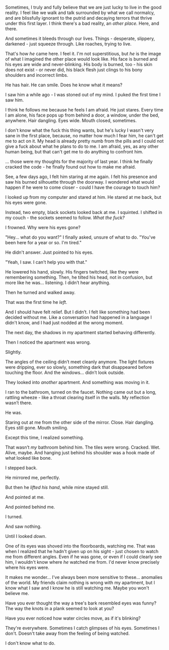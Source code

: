 Sometimes, I truly and fully believe that we are just lucky to live in the good reality. I feel like we walk and talk surrounded by what we call normalcy, and are blissfully ignorant to the putrid and decaying terrors that thrive under this first layer. I think there's a bad reality, an *other place.* Here, and there.

And sometimes it bleeds through our lives. Things - desperate, slippery, darkened - just squeeze through. Like roaches, trying to live.

That's how *he* came here. I feel it. I'm not superstitious, but *he* is the image of what I imagined the other place would look like. His face is burned and his eyes are wide and never-blinking. His body is burned, too - his skin does not exist - or never did, his black flesh just clings to his bony shoulders and incorrect limbs.

He has hair. He can smile. Does he know what it means?

I saw him a while ago - I was stoned out of my mind. I puked the first time I saw him.

I think he follows me because he feels I am afraid. He just stares. Every time I am alone, his face pops up from behind a door, a window, under the bed, anywhere. Hair dangling. Eyes wide. Mouth closed, sometimes.

I don't know what the fuck this thing wants, but he's lucky I wasn't very sane in the first place, because, no matter how much I fear him, he can't get me to act on it. My head is already pretty numb from the pills and I could not give a fuck about what he plans to do to me. I am afraid, yes, as any other human being, but that can't get me to do anything to confront him.

... those were my thoughts for the majority of last year. I think he finally cracked the code - he finally found out how to make me afraid.

See, a few days ago, I felt him staring at me again. I felt his presence and saw his burned silhouette through the doorway. I wondered what would happen if he were to come closer - could I have the courage to touch him?

I looked up from my computer and stared at him. He stared at me back, but his eyes were gone.

Instead, two empty, black sockets looked back at me. I squinted. I shifted in my couch - the sockets seemed to follow. *What the fuck?*

I frowned. Why were his eyes gone?

"Hey... what do you want?" I finally asked, unsure of what to do. "You've been here for a year or so. I'm tired."

He didn't answer. Just pointed to his eyes.

"Yeah, I saw. I can't help you with that."

He lowered his hand, slowly. His fingers twitched, like they were remembering something. Then, he tilted his head, not in confusion, but more like he was... listening. I didn’t hear anything.

Then he turned and walked away.

That was the first time he *left*.

And I should have felt relief. But I didn’t. I felt like something had been decided without me. Like a conversation had happened in a language I didn't know, and I had just nodded at the wrong moment.

The next day, the shadows in my apartment started behaving differently.

Then I noticed the apartment was wrong.

Slightly.

The angles of the ceiling didn’t meet cleanly anymore. The light fixtures were dripping, ever so slowly, something dark that disappeared before touching the floor. And the windows… didn’t look outside.

They looked into *another* apartment. And something was moving in it.

I ran to the bathroom, turned on the faucet. Nothing came out but a long, rattling wheeze - like a throat clearing itself in the walls. My reflection wasn’t there.

He was.

Staring out at me from the other side of the mirror. Close. Hair dangling. Eyes still gone. Mouth smiling.

Except this time, I realized something.

That wasn’t *my* bathroom behind him. The tiles were wrong. Cracked. Wet. Alive, maybe. And hanging just behind his shoulder was a hook made of what looked like bone.

I stepped back.

He mirrored me, perfectly.

But then he *lifted his hand*, while mine stayed still.

And pointed at me.

And pointed behind me.

I turned.

And saw nothing.

Until I looked *down*.

One of its eyes was shoved into the floorboards, watching me. That was when I realized that he hadn't given up on his sight - just chosen to watch me from different angles. Even if he was gone, or even if I could clearly see him, I wouldn't know where *he* watched me from. I'd never know precisely where his eyes were. 

It makes me wonder... I've always been more sensitive to these... anomalies of the world. My friends claim nothing is wrong with my apartment, but I know what I saw and I know he is still watching me. Maybe you won't believe me.

Have you ever thought the way a tree's bark resembled eyes was funny? The way the knots in a plank seemed to look at you? 

Have you ever noticed how water circles move, as if it's blinking?

They're everywhere. Sometimes I catch glimpses of his eyes. Sometimes I don't. Doesn't take away from the feeling of being watched.

I don't know what to do. 